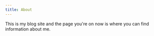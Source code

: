 ```yaml
---
title: About
---
```


This is my blog site and the page you're on now is where you can find information about me.